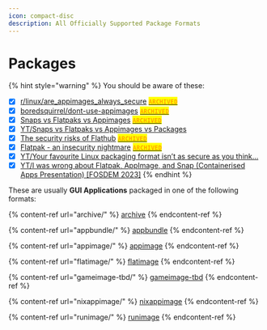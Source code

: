 ```yaml
---
icon: compact-disc
description: All Officially Supported Package Formats
---
```


# Packages

{% hint style="warning" %}
You should be aware of these:

* [x] [r/linux/are\_appimages\_always\_secure](https://www.reddit.com/r/linux/comments/14xww1m/are_appimages_always_secure/) [<mark style="color:orange;">**`ARCHIVED`**</mark>](https://web.archive.org/web/2/https://www.reddit.com/r/linux/comments/14xww1m/are_appimages_always_secure/)
* [x] [boredsquirrel/dont-use-appimages](https://github.com/boredsquirrel/dont-use-appimages) [<mark style="color:orange;">**`ARCHIVED`**</mark>](https://web.archive.org/web/2/https://github.com/boredsquirrel/dont-use-appimages)
* [x] [Snaps vs Flatpaks vs Appimages](https://medium.com/@journalehsan/snap-flatpak-and-appimage-which-one-is-better-dc36f7ff1720) [<mark style="color:orange;">**`ARCHIVED`**</mark>](https://web.archive.org/web/20240710140620/https://medium.com/@journalehsan/snap-flatpak-and-appimage-which-one-is-better-dc36f7ff1720)
* [x] [YT/Snaps vs Flatpaks vs Appimages vs Packages](https://www.youtube.com/watch?v=ikBPnYwnUMU)
* [x] [The security risks of Flathub](https://blog.frehi.be/2023/04/23/the-security-risks-of-flathub/) [<mark style="color:orange;">**`ARCHIVED`**</mark>](https://web.archive.org/web/20240925042807/https://blog.frehi.be/2023/04/23/the-security-risks-of-flathub/)
* [x] [Flatpak - an insecurity nightmare](https://orowith2os.gitlab.io/posts/Flatpak-an-insecurity-nightmare/) [<mark style="color:orange;">**`ARCHIVED`**</mark>](https://web.archive.org/web/20240520001227/https://orowith2os.gitlab.io/posts/Flatpak-an-insecurity-nightmare/)
* [x] [YT/Your favourite Linux packaging format isn’t as secure as you think…](https://www.youtube.com/watch?v=xw3NxIWpylc)
* [x] [YT/I was wrong about Flatpak, AppImage, and Snap (Containerised Apps Presentation) \[FOSDEM 2023\]](https://youtu.be/4WuYGcs0t6I)
{% endhint %}

These are usually **GUI Applications** packaged in one of the following formats:

{% content-ref url="archive/" %}
[archive](archive/)
{% endcontent-ref %}

{% content-ref url="appbundle/" %}
[appbundle](appbundle/)
{% endcontent-ref %}

{% content-ref url="appimage/" %}
[appimage](appimage/)
{% endcontent-ref %}

{% content-ref url="flatimage/" %}
[flatimage](flatimage/)
{% endcontent-ref %}

{% content-ref url="gameimage-tbd/" %}
[gameimage-tbd](gameimage-tbd/)
{% endcontent-ref %}

{% content-ref url="nixappimage/" %}
[nixappimage](nixappimage/)
{% endcontent-ref %}

{% content-ref url="runimage/" %}
[runimage](runimage/)
{% endcontent-ref %}


